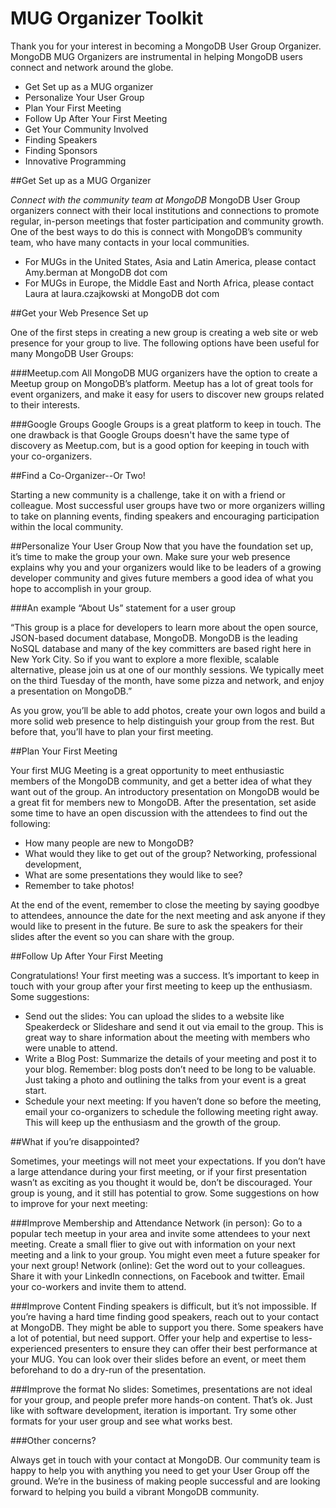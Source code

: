 MUG Organizer Toolkit
=====================================

Thank you for your interest in becoming a MongoDB User Group Organizer. MongoDB MUG Organizers are instrumental in helping MongoDB users connect and network around the globe.

* Get Set up as a MUG organizer
* Personalize Your User Group
* Plan Your First Meeting
* Follow Up After Your First Meeting
* Get Your Community Involved
* Finding Speakers
* Finding Sponsors
* Innovative Programming


##Get Set up as a MUG Organizer

*Connect with the community team at MongoDB*
MongoDB User Group organizers connect with their local institutions and connections to promote regular, in-person meetings that foster participation and community growth. One of the best ways to do this is connect with
MongoDB’s community team, who have many contacts in your local communities.

* For MUGs in the United States, Asia and Latin America, please contact Amy.berman at MongoDB dot com
* For MUGs in Europe, the Middle East and North Africa, please contact Laura at laura.czajkowski at MongoDB dot com

##Get your Web Presence Set up

One of the first steps in creating a new group is creating a web site or web presence for your group to live. The following options have been useful for many MongoDB User Groups:

###Meetup.com
All MongoDB MUG organizers have the option to create a Meetup group on MongoDB’s
platform. Meetup has a lot of great tools for event organizers, and make it easy for users to
discover new groups related to their interests.

###Google Groups
Google Groups is a great platform to keep in touch. The one drawback is that Google Groups doesn't have the same type of discovery as Meetup.com, but is a good option for keeping in touch with your co-organizers.

##Find a Co-Organizer--Or Two!

Starting a new community is a challenge, take it on with a friend or colleague. Most successful user groups have two or more organizers willing to take on planning events, finding speakers and encouraging participation within the local community.

##Personalize Your User Group
Now that you have the foundation set up, it’s time to make the group your own. Make sure your web presence explains why you and your organizers would like to be leaders of a growing developer community and gives future members a good idea of what you hope to accomplish in your group.

###An example “About Us” statement for a user group

“This group is a place for developers to learn more about the open source, JSON-based document database, MongoDB. MongoDB is the leading NoSQL database and many of the key committers are based right here in New York City. So if you want to explore a more flexible, scalable alternative, please join us at one of our monthly sessions. We typically meet on the third Tuesday of the month, have some pizza and network, and enjoy a presentation on MongoDB.”

As you grow, you’ll be able to add photos, create your own logos and build a more solid web presence to help distinguish your group from the rest. But before that, you’ll have to plan your first meeting.

##Plan Your First Meeting

Your first MUG Meeting is a great opportunity to meet enthusiastic members of the MongoDB community, and get a better idea of what they want out of the group. An introductory presentation on MongoDB would be a great fit for members new to MongoDB.
After the presentation, set aside some time to have an open discussion with the attendees to find out the following:
* How many people are new to MongoDB?
* What would they like to get out of the group? Networking, professional development,
* What are some presentations they would like to see?
* Remember to take photos!

At the end of the event, remember to close the meeting by saying goodbye to attendees, announce the date for the next meeting and ask anyone if they would like to present in the future. Be sure to ask the speakers for their slides after the event so you can share with the group.

##Follow Up After Your First Meeting

Congratulations! Your first meeting was a success. It’s important to keep in touch with your group after your first meeting to keep up the enthusiasm. Some suggestions:

* Send out the slides: You can upload the slides to a website like Speakerdeck or Slideshare and send it out via email to the group. This is great way to share information about the meeting with members who were unable to attend.
* Write a Blog Post: Summarize the details of your meeting and post it to your blog. Remember: blog posts don’t need to be long to be valuable. Just taking a photo and outlining the talks from your event is a great start.
* Schedule your next meeting: If you haven’t done so before the meeting, email your co-organizers to schedule the following meeting right away. This will keep up the enthusiasm and the growth of the group.

##What if you’re disappointed?

Sometimes, your meetings will not meet your expectations. If you don’t have a large attendance during your first meeting, or if your first presentation wasn’t as exciting as you thought it would be, don’t be discouraged. Your group is young, and it still has potential to grow. Some suggestions on how to improve for your next meeting:

###Improve Membership and Attendance
Network (in person): Go to a popular tech meetup in your area and invite some attendees to your next meeting. Create a small flier to give out with information on your next meeting and a link to your group. You might even meet a future speaker for your next group!
Network (online): Get the word out to your colleagues. Share it with your LinkedIn connections, on Facebook and twitter. Email your co-workers and invite them to attend.

###Improve Content
Finding speakers is difficult, but it’s not impossible. If you’re having a hard time finding good speakers, reach out to your contact at MongoDB. They might be able to support you there.
Some speakers have a lot of potential, but need support. Offer your help and expertise to less-experienced presenters to ensure they can offer their best performance at your MUG. You can look over their slides before an event, or meet them beforehand to do a dry-run of the presentation.

###Improve the format
No slides: Sometimes, presentations are not ideal for your group, and people prefer more hands-on content. That’s ok. Just like with software development, iteration is important. Try some other formats for your user group and see what works best.

###Other concerns?

Always get in touch with your contact at MongoDB. Our community team is happy to help you with anything you need to get your User Group off the ground. We’re in the business of making people successful and are looking forward to helping you build a vibrant MongoDB community.
